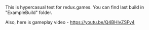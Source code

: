 This is hypercasual test for redux.games.
You can find last build in "ExampleBuild" folder.

Also, here is gameplay video - https://youtu.be/Q4BHIvZSFv4
